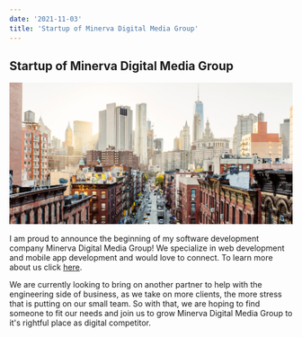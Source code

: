 ```yaml
---
date: '2021-11-03'
title: 'Startup of Minerva Digital Media Group'
---
```


## Startup of Minerva Digital Media Group

![new york city](./images/minerva.jpeg)

I am proud to announce the beginning of my software development company Minerva Digital Media Group! We specialize in web development and mobile app development and would love to connect. To learn more about us click [here](https://www.m1n3rva.com).

We are currently looking to bring on another partner to help with the engineering side of business, as we take on more clients, the more stress that is putting on our small team. So with that, we are hoping to find someone to fit our needs and join us to grow Minerva Digital Media Group to it's rightful place as digital competitor.